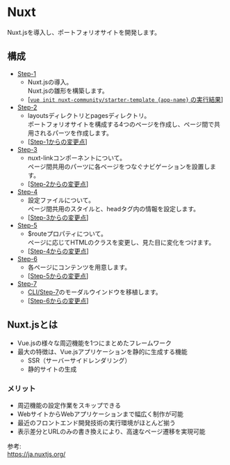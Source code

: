 # Nuxt  
Nuxt.jsを導入し、ポートフォリオサイトを開発します。  

## 構成
* [Step-1](./step-1)  
    * Nuxt.jsの導入。  
      Nuxt.jsの雛形を構築します。  
    * [[`vue init nuxt-community/starter-template {app-name}` の実行結果](https://github.com/dsktschy/vue-introduction/commit/18dfe5a#diff-de392a4)]  
* [Step-2](./step-2)  
    * layoutsディレクトリとpagesディレクトリ。  
      ポートフォリオサイトを構成する4つのページを作成し、ページ間で共用されるパーツを作成します。  
    * [[Step-1からの変更点](https://github.com/dsktschy/vue-introduction/commit/d1b9e09#diff-de392a4)]  
* [Step-3](./step-3)  
    * nuxt-linkコンポーネントについて。  
      ページ間共用のパーツに各ページをつなぐナビゲーションを設置します。  
    * [[Step-2からの変更点](https://github.com/dsktschy/vue-introduction/commit/69bbc97#diff-de392a4)]  
* [Step-4](./step-4)  
    * 設定ファイルについて。  
      ページ間共用のスタイルと、headタグ内の情報を設定します。  
    * [[Step-3からの変更点](https://github.com/dsktschy/vue-introduction/commit/181408b0#diff-de392a4)]  
* [Step-5](./step-5)  
    * $routeプロパティについて。  
      ページに応じてHTMLのクラスを変更し、見た目に変化をつけます。  
    * [[Step-4からの変更点](https://github.com/dsktschy/vue-introduction/commit/29b4590#diff-de392a4)]  
* [Step-6](./step-6)  
    * 各ページにコンテンツを用意します。  
    * [[Step-5からの変更点](https://github.com/dsktschy/vue-introduction/commit/b3e7369#diff-de392a4)]  
* [Step-7](./step-7)  
    * [CLI/Step-7](../cli/step-7)のモーダルウインドウを移植します。  
    * [[Step-6からの変更点](https://github.com/dsktschy/vue-introduction/commit/0e7b7f5#diff-de392a4)]  

## Nuxt.jsとは
* Vue.jsの様々な周辺機能を1つにまとめたフレームワーク
* 最大の特徴は、Vue.jsアプリケーションを静的に生成する機能
  * SSR（サーバーサイドレンダリング）
  * 静的サイトの生成

### メリット
* 周辺機能の設定作業をスキップできる
* WebサイトからWebアプリケーションまで幅広く制作が可能
* 最近のフロントエンド開発技術の実行環境がほとんど揃う
* 表示差分とURLのみの書き換えにより、高速なページ遷移を実現可能

参考:  
https://ja.nuxtjs.org/
